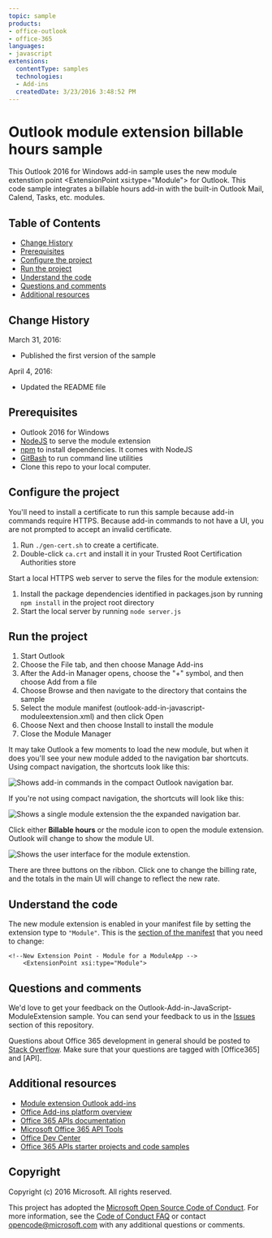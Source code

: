 ```yaml
---
topic: sample
products:
- office-outlook
- office-365
languages:
- javascript
extensions:
  contentType: samples
  technologies:
  - Add-ins
  createdDate: 3/23/2016 3:48:52 PM
---
```

# Outlook module extension billable hours sample
This Outlook 2016 for Windows add-in sample uses the new module extenstion point \<ExtensionPoint xsi:type="Module"> for Outlook. This code sample integrates a billable hours add-in with the built-in Outlook Mail, Calend, Tasks, etc. modules.

## Table of Contents
* [Change History](#change-history)
* [Prerequisites](#prerequisites)
* [Configure the project](#configure-the-project)
* [Run the project](#run-the-project)
* [Understand the code](#understand-the-code)
* [Questions and comments](#questions-and-comments)
* [Additional resources](#additional-resources)

## Change History
March 31, 2016:
* Published the first version of the sample

April 4, 2016:
* Updated the README file

## Prerequisites

* Outlook 2016 for Windows
* [NodeJS](https://nodejs.org/en) to serve the module extension
* [npm](https://www.npmjs.com/) to install dependencies. It comes with NodeJS
* [GitBash](http://www.git-scm.com/downloads) to run command line utilities
* Clone this repo to your local computer.

## Configure the project

You'll need to install a certificate to run this sample because add-in commands require HTTPS. Because add-in commands to not have a UI, you are not prompted to accept an invalid certificate.

1. Run ```./gen-cert.sh``` to create a certificate.
2. Double-click ```ca.crt``` and install it in your Trusted Root Certification Authorities store

Start a local HTTPS web server to serve the files for the module extension:

1. Install the package dependencies identified in packages.json by running ```npm install``` in the project root directory
2. Start the local server by running ```node server.js```

## Run the project

1. Start Outlook
2. Choose the File tab, and then choose Manage Add-ins
3. After the Add-in Manager opens, choose the "+" symbol, and then choose Add from a file
4. Choose Browse and then navigate to the directory that contains the sample
5. Select the module manifest (outlook-add-in-javascript-moduleextension.xml) and then click Open
6. Choose Next and then choose Install to install the module
7. Close the Module Manager

It may take Outlook a few moments to load the new module, but when it does you'll see your new module added to the navigation bar shortcuts. Using compact navigation, the shortcuts look like this:

![Shows add-in commands in the compact Outlook navigation bar.](/readme-images/Outlook-Compact-Navigation-Bar.png)

If you're not using compact navigation, the shortcuts will look like this:

![Shows a single module extension the the expanded navigation bar.](/readme-images/Outlook-Navigation-Bar.png)

Click either **Billable hours** or the module icon to open the module extension. Outlook will change
to show the module UI.

![Shows the user interface for the module extenstion.](/readme-images/Outlook-Billable-Hours-UI.png)

There are three buttons on the ribbon. Click one to change the billing rate, and the totals in the 
main UI will change to reflect the new rate. 

## Understand the code

The new module extension is enabled in your manifest file by setting the extension type to ```"Module"```. This is the [section of the manifest](https://github.com/chbighammsft/Outlook-Add-in-JavaScript-ModuleExtension-1/blob/98443386d33191e620631efac4f4f4045cb3b75a/outlook-add-in-javascript-moduleextension.xml#L70) that you need to change:

    <!--New Extension Point - Module for a ModuleApp -->
        <ExtensionPoint xsi:type="Module">


## Questions and comments
We'd love to get your feedback on the Outlook-Add-in-JavaScript-ModuleExtension sample. You can send your feedback to us in the [Issues](https://github.com/OfficeDev/Outlook-Add-in-JavaScript-ModuleExtension/issues) section of this repository.

Questions about Office 365 development in general should be posted to [Stack Overflow](http://stackoverflow.com/questions/tagged/Office365+API). Make sure that your questions are tagged with [Office365] and [API].

## Additional resources
* [Module extension Outlook add-ins](http://dev.office.com/docs/add-ins/outlook/extension-module-outlook-add-ins)
* [Office Add-ins platform overview](https://msdn.microsoft.com/EN-US/library/office/jj220082.aspx)
* [Office 365 APIs documentation](http://msdn.microsoft.com/office/office365/howto/platform-development-overview)
* [Microsoft Office 365 API Tools](https://visualstudiogallery.msdn.microsoft.com/a15b85e6-69a7-4fdf-adda-a38066bb5155)
* [Office Dev Center](http://dev.office.com/)
* [Office 365 APIs starter projects and code samples](http://msdn.microsoft.com/en-us/office/office365/howto/starter-projects-and-code-samples)

## Copyright
Copyright (c) 2016 Microsoft. All rights reserved.



This project has adopted the [Microsoft Open Source Code of Conduct](https://opensource.microsoft.com/codeofconduct/). For more information, see the [Code of Conduct FAQ](https://opensource.microsoft.com/codeofconduct/faq/) or contact [opencode@microsoft.com](mailto:opencode@microsoft.com) with any additional questions or comments.
